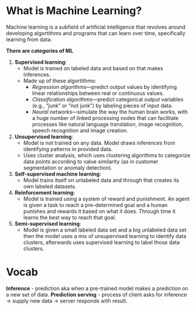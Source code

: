 # What is Machine Learning?
Machine learning is a subfield of artificial intelligence that revolves around developing algortithms and programs that can learn over time, specifically learning from data.

**There are categories of ML**
1. **Supervised learning**: 
    - Model is trained on labeled data and based on that makes inferences.
    - Made up of these algortithms:
        - *Regression algorithms*—predict output values by identifying linear relationships between real or continuous values.
        - *Classification algorithms*—predict categorical output variables (e.g., “junk” or “not junk”) by labeling pieces of input data. 
        - *Neural networks*—simulate the way the human brain works, with a huge number of linked processing nodes that can facilitate processes like natural language translation, image recognition, speech recognition and image creation.
2. **Unsupervised learning**: 
    - Model is not trained on any data. Model draws inferences from identifying patterns in provided data.
    - Uses cluster analysis, which uses clustering algorithms to categorize data points according to value similarity (as in customer segmentation or anomaly detection).
3. **Self-supervised machine learning**:
    - Model trains itself on unlabeled data and through that creates its own labeled datasets.
4. **Reinforcement learning**: 
    - Model is trained using a system of reward and punishment. An agent is given a task to reach a pre-determined goal and a human punishes and rewards it based on what it does. Through time it learns the best way to reach that goal.
5. **Semi-supervised learning**:
    - Model is given a small labeled data set and a big unlabeled data set then the model uses a mix of unsupervised learning to identify data clusters, afterwards uses supervised learning to label those data clusters.





# Vocab
**Inference** - prediction aka when a pre-trained model makes a prediction on a new set of data.
**Prediction serving** - process of client asks for inference -> supply new data -> server responds with result. 